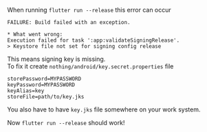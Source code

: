 When running `flutter run --release` this error can occur
```
FAILURE: Build failed with an exception.                                
                                                                        
* What went wrong:                                                      
Execution failed for task ':app:validateSigningRelease'.                
> Keystore file not set for signing config release  
```

This means signing key is missing.  
To fix it create `nothing/android/key.secret.properties` file
```
storePassword=MYPASSWORD
keyPassword=MYPASSWORD
keyAlias=key
storeFile=path/to/key.jks
```
You also have to have `key.jks` file somewhere on your work system.

Now `flutter run --release` should work!

